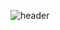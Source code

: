 ![header](https://capsule-render.vercel.app/api?type=waving&height=150&color=gradient&text=Oi,%20eu%20sou%20o%20Pedro!&fontAlignY=33&fontSize=30&desc=Seja%20bem-vindx%20ao%20meu%20perfil%20:&descAlign=82&fontAlign=23&descAlignY=34&descSize=15)
